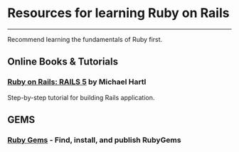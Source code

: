 # Resources for learning Ruby on Rails
---
Recommend learning the fundamentals of Ruby first.

## Online Books & Tutorials
### [Ruby on Rails: RAILS 5](https://www.railstutorial.org/) by Michael Hartl
Step-by-step tutorial for building Rails application. 

## GEMS
### [Ruby Gems](https://rubygems.org/) - Find, install, and publish RubyGems
